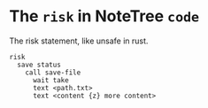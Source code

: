 # The `risk` in NoteTree `code`

The risk statement, like unsafe in rust.

```
risk
  save status
    call save-file
      wait take
      text <path.txt>
      text <content {z} more content>
```
